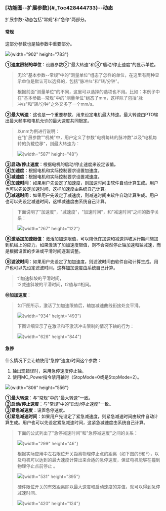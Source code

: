### [功能图\--扩展参数]{#_Toc428444733}\--动态

扩展参数-动态包括"常规"和"急停"两部分。

#### 常规

这部分参数也是轴参数中重要部分。

![](images/5-1.jpg){width="902" height="783"}

**①速度限制的单位**：设置参数②"最大转速"和③"启动/停止速度"的显示单位。

> 无论"基本参数\--常规"中的"测量单位"组态了怎样的单位，在这里有两种显示单位是默认可以选择的，包括"脉冲/s"和"转/分钟"。
>
> 根据前面"测量单位"的不同，这里可以选择的选项也不用。比如：本例子中在"基本参数\--常规"中的"测量单位"组态了mm，这样除了包括"脉冲/s"和"转/分钟"之外又多了一个mm/s。

**②最大转速**：这也是一个重要参数，用来设定电机最大转速。最大转速由PTO输出最大频率和电机允许的最大速度共同限定。

> 以mm为例进行说明：\
> 在"扩展参数""机械"中，用户定义了参数"电机每转的脉冲数"以及"电机每转的负载位移"，则最大转速为：
>
> ![](images/5-2.jpg){width="587" height="48"}

**③启动/停止速度**：根据电机的启动/停止速度来设定该值。\
**④加速度**：根据电机和实际控制要求设置加速度。\
**⑤减速度**：根据电机和实际控制要求设置减速度。\
**⑥加速时间**：如果用户先设定了加速度，则加速时间由软件自动计算生成。用户也可以先设定加速时间，这样加速度由系统自己计算。\
**⑦减速时间**：如果用户先设定了减速度，则减速时间由软件自动计算生成。用户也可以先设定减速时间，这样减速度由系统自己计算。

> 下面说明了"加速度"，"减速度"，"加速时间"，和"减速时间"之间的数学关系：
>
> ![](images/5-3.jpg){width="267" height="122"}

**⑧激活加加速限值**：激活加加速限值，可以降低在加速和减速斜坡运行期间施加到机械上的应力。如果激活了加加速度限值，则不会突然停止轴加速和轴减速，而是根据设置的步进或平滑时间逐渐调整。

**⑨滤波时间**：如果用户先设定了加加速度，则滤波时间由软件自动计算生成。用户也可以先设定滤波时间，这样加加速度由系统自己计算。

> t1加速斜坡的平滑时间，\
> t2减速斜坡的平滑时间，t2值与t1相同。

**⑩加加速度**：

> 如下图所示，激活了加加速限值后，轴加减速曲线衔接处变平滑。
>
> ![](images/5-4.jpg){width="934" height="493"}
>
> 下图详细显示了在激活和不激活冲击限制的情况下轴的行为：
>
> ![](images/5-5.jpg){width="626" height="844"}

#### 急停

什么情况下会让轴使用"急停"速度/时间这个参数：

1.  轴出现错误时，采用急停速度停止轴。
2.  使用MC_Power指令禁用轴时（StopMode=0或是StopMode=2）。

![](images/5-6.jpg){width="806" height="556"}

**①最大转速**：与"常规"中的"最大转速"一致。\
**②启动/停止速度**：与"常规"中的"启动/停止速度"一致。\
**③紧急减速度**：设置急停速度。\
**④紧急减速时间**：如果用户先设定了紧急减速度，则紧急减速时间由软件自动计算生成。用户也可以先设定紧急减速时间，这紧急减速度由系统自己计算。

> 下面的公式列出了"急停减速时间"和"急停减速度"之间的关系：
>
> ![](images/5-7.jpg){width="299" height="46"}
>
> 根据实际应用中左右限位开关距离物理停止点的距离（如下图的E和F），以及电机可以达到的最大速度计算出来合适的急停速度，保证电机能够在撞到物理停止点前停止
> 。
>
> ![](images/5-8.jpg){width="531" height="395"}
>
> 硬件限位开关的有效距离除以最大速度和启动速度的差值，就可以得到急停减速时间。
>
> ![](images/5-9.jpg){width="420" height="124"}
